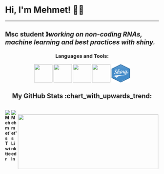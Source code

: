 # Hi, I'm Mehmet! :wave::wolf:

---
## **Msc student** &#12299;_working on non-coding RNAs, machine learning and best practices with shiny._

<h3 align="center"> <b>Languages and Tools:</h3>
<p align="center">
<img src="https://cdn.jsdelivr.net/gh/devicons/devicon/icons/r/r-original.svg" width="60" height="60" />
<img src="https://cdn.jsdelivr.net/gh/devicons/devicon/icons/python/python-original-wordmark.svg" width="60" height="60"  />
<img src="https://cdn.jsdelivr.net/gh/devicons/devicon/icons/git/git-original-wordmark.svg" width="60" height="60"  />
<img src= "https://raw.githubusercontent.com/Bioconductor/BiocStickers/devel/Bioconductor/Bioconductor.png" width="60" height="60" />
<img src= "https://raw.githubusercontent.com/rstudio/shiny/main/man/figures/logo.png" width="60" height="60" />



<h2 align="center">My GitHub Stats :chart_with_upwards_trend: </h2>
<br/>
<a href="https://twitter.com/mehmeteorhanhttps://twitter.com/lukasheumos">
  <img align="left" alt="Mehmet's Twitter" width="20px" src="https://simpleicons.now.sh/twitter/495f7e" />
</a>
<a href="https://www.linkedin.com/in/mehmet-emin-orhan/">
  <img align="left" alt="Mehmet's LinkedIn" width="20px" src="https://simpleicons.now.sh/linkedin/495f7e" />
</a>

<p align="center">
  <img src="https://github-readme-stats.vercel.app/api?username=Mehmeteminorhan&show_icons=true&theme=light" width="460" height="180">
